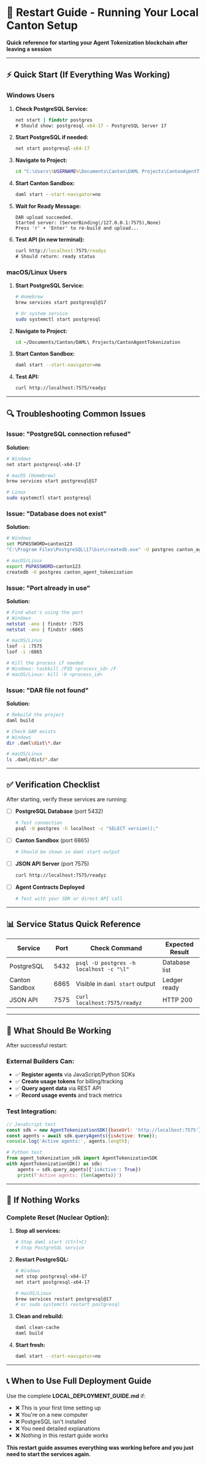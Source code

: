 # 🔄 Restart Guide - Running Your Local Canton Setup

**Quick reference for starting your Agent Tokenization blockchain after leaving a session**

---

## ⚡ **Quick Start (If Everything Was Working)**

### **Windows Users**

1. **Check PostgreSQL Service:**
   ```cmd
   net start | findstr postgres
   # Should show: postgresql-x64-17 - PostgreSQL Server 17
   ```

2. **Start PostgreSQL if needed:**
   ```cmd
   net start postgresql-x64-17
   ```

3. **Navigate to Project:**
   ```cmd
   cd "C:\Users\%USERNAME%\Documents\Canton\DAML Projects\CantonAgentTokenization"
   ```

4. **Start Canton Sandbox:**
   ```cmd
   daml start --start-navigator=no
   ```

5. **Wait for Ready Message:**
   ```
   DAR upload succeeded.
   Started server: (ServerBinding(/127.0.0.1:7575),None)
   Press 'r' + 'Enter' to re-build and upload...
   ```

6. **Test API (in new terminal):**
   ```cmd
   curl http://localhost:7575/readyz
   # Should return: ready status
   ```

### **macOS/Linux Users**

1. **Start PostgreSQL Service:**
   ```bash
   # Homebrew
   brew services start postgresql@17
   
   # Or system service
   sudo systemctl start postgresql
   ```

2. **Navigate to Project:**
   ```bash
   cd ~/Documents/Canton/DAML\ Projects/CantonAgentTokenization
   ```

3. **Start Canton Sandbox:**
   ```bash
   daml start --start-navigator=no
   ```

4. **Test API:**
   ```bash
   curl http://localhost:7575/readyz
   ```

---

## 🔍 **Troubleshooting Common Issues**

### **Issue: "PostgreSQL connection refused"**

**Solution:**
```bash
# Windows
net start postgresql-x64-17

# macOS (Homebrew)
brew services start postgresql@17

# Linux
sudo systemctl start postgresql
```

### **Issue: "Database does not exist"**

**Solution:**
```bash
# Windows
set PGPASSWORD=canton123
"C:\Program Files\PostgreSQL\17\bin\createdb.exe" -U postgres canton_agent_tokenization

# macOS/Linux
export PGPASSWORD=canton123
createdb -U postgres canton_agent_tokenization
```

### **Issue: "Port already in use"**

**Solution:**
```bash
# Find what's using the port
# Windows
netstat -ano | findstr :7575
netstat -ano | findstr :6865

# macOS/Linux
lsof -i :7575
lsof -i :6865

# Kill the process if needed
# Windows: taskkill /PID <process_id> /F
# macOS/Linux: kill -9 <process_id>
```

### **Issue: "DAR file not found"**

**Solution:**
```bash
# Rebuild the project
daml build

# Check DAR exists
# Windows
dir .daml\dist\*.dar

# macOS/Linux
ls .daml/dist/*.dar
```

---

## ✅ **Verification Checklist**

After starting, verify these services are running:

- [ ] **PostgreSQL Database** (port 5432)
  ```bash
  # Test connection
  psql -U postgres -h localhost -c "SELECT version();"
  ```

- [ ] **Canton Sandbox** (port 6865)
  ```bash
  # Should be shown in daml start output
  ```

- [ ] **JSON API Server** (port 7575)  
  ```bash
  curl http://localhost:7575/readyz
  ```

- [ ] **Agent Contracts Deployed**
  ```bash
  # Test with your SDK or direct API call
  ```

---

## 📊 **Service Status Quick Reference**

| Service | Port | Check Command | Expected Result |
|---------|------|---------------|-----------------|
| PostgreSQL | 5432 | `psql -U postgres -h localhost -c "\l"` | Database list |
| Canton Sandbox | 6865 | Visible in `daml start` output | Ledger ready |
| JSON API | 7575 | `curl localhost:7575/readyz` | HTTP 200 |

---

## 🎯 **What Should Be Working**

After successful restart:

### **External Builders Can:**
- ✅ **Register agents** via JavaScript/Python SDKs
- ✅ **Create usage tokens** for billing/tracking  
- ✅ **Query agent data** via REST API
- ✅ **Record usage events** and track metrics

### **Test Integration:**
```javascript
// JavaScript test
const sdk = new AgentTokenizationSDK({baseUrl: 'http://localhost:7575'});
const agents = await sdk.queryAgents({isActive: true});
console.log('Active agents:', agents.length);
```

```python
# Python test
from agent_tokenization_sdk import AgentTokenizationSDK
with AgentTokenizationSDK() as sdk:
    agents = sdk.query_agents({'isActive': True})
    print(f'Active agents: {len(agents)}')
```

---

## 🚨 **If Nothing Works**

### **Complete Reset (Nuclear Option):**

1. **Stop all services:**
   ```bash
   # Stop daml start (Ctrl+C)
   # Stop PostgreSQL service
   ```

2. **Restart PostgreSQL:**
   ```bash
   # Windows
   net stop postgresql-x64-17
   net start postgresql-x64-17
   
   # macOS/Linux
   brew services restart postgresql@17
   # or sudo systemctl restart postgresql
   ```

3. **Clean and rebuild:**
   ```bash
   daml clean-cache
   daml build
   ```

4. **Start fresh:**
   ```bash
   daml start --start-navigator=no
   ```

---

## 📞 **When to Use Full Deployment Guide**

Use the complete **LOCAL_DEPLOYMENT_GUIDE.md** if:
- ❌ This is your first time setting up
- ❌ You're on a new computer  
- ❌ PostgreSQL isn't installed
- ❌ You need detailed explanations
- ❌ Nothing in this restart guide works

**This restart guide assumes everything was working before and you just need to start the services again.**